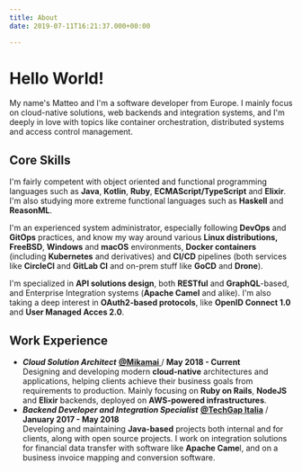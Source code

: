 ```yaml
---
title: About
date: 2019-07-11T16:21:37.000+00:00

---
```

# Hello World!

My name's Matteo and I'm a software developer from Europe. I mainly focus on cloud-native solutions, web backends and integration systems, and I'm deeply in love with topics like container orchestration, distributed systems and access control management.

## Core Skills

I'm fairly competent with object oriented and functional programming languages such as **Java**, **Kotlin**, **Ruby**, **ECMAScript/TypeScript** and **Elixir**. I'm also studying more extreme functional languages such as **Haskell** and **ReasonML**.

I'm an experienced system administrator, especially following **DevOps** and **GitOps** practices, and know my way around various **Linux distributions,** **FreeBSD**, **Windows** and **macOS** environments, **Docker containers** (including **Kubernetes** and derivatives) and **CI/CD** pipelines (both services like **CircleCI** and **GitLab CI** and on-prem stuff like **GoCD** and **Drone**).

I'm specialized in **API solutions design**, both **RESTful** and **GraphQL**-based, and Enterprise Integration systems (**Apache Camel** and alike). I'm also taking a deep interest in **OAuth2-based protocols**, like **OpenID Connect 1.0** and **User Managed Acces 2.0**.

## Work Experience

* **_Cloud Solution Architect_** [**@Mikamai** ](https://mikamai.com)/ **May 2018 - Current**  
  Designing and developing modern **cloud-native** architectures and applications, helping clients achieve their business goals from requirements to production. Mainly focusing on **Ruby on Rails**, **NodeJS** and **Elixir** backends, deployed on **AWS-powered infrastructures**.
* **_Backend Developer and Integration Specialist_** [**@TechGap Italia**](https://techgap.it) / **January 2017 - May 2018**  
  Developing and maintaining **Java-based** projects both internal and for clients, along with open source projects. I work on integration solutions for financial data transfer with software like **Apache Came**l, and on a business invoice mapping and conversion software.